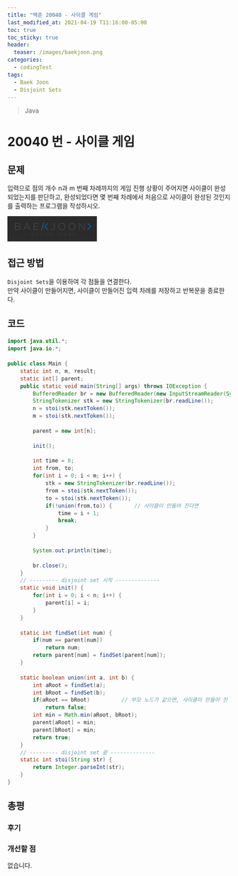 ```yaml
---
title: "백준 20040 - 사이클 게임"
last_modified_at: 2021-04-19 T11:16:00-05:00
toc: true
toc_sticky: true
header:
  teaser: /images/baekjoon.png
categories: 
  - codingTest
tags:
  - Baek Joon
  - Disjoint Sets
---
```

> Java

20040 번 - 사이클 게임
=============
 
## 문제
입력으로 점의 개수 n과 m 번째 차례까지의 게임 진행 상황이 주어지면 사이클이 완성 되었는지를 판단하고, 완성되었다면 몇 번째 차례에서 처음으로 사이클이 완성된 것인지를 출력하는 프로그램을 작성하시오.

[<img src="/images/baekjoon.png" width="40%" height="40%">](https://www.acmicpc.net/problem/20040)    

## 접근 방법
`Disjoint Sets`을 이용하여 각 점들을 연결한다.  
만약 사이클이 만들어지면, 사이클이 만들어진 입력 차례를 저장하고 반복문을 종료한다.  

## 코드
```java
import java.util.*;
import java.io.*;

public class Main {
	static int n, m, result;
	static int[] parent;
	public static void main(String[] args) throws IOException {
		BufferedReader br = new BufferedReader(new InputStreamReader(System.in));
    	StringTokenizer stk = new StringTokenizer(br.readLine());
    	n = stoi(stk.nextToken());
    	m = stoi(stk.nextToken());
    	
    	parent = new int[n];
    	
    	init();
    	
    	int time = 0;
    	int from, to;
    	for(int i = 0; i < m; i++) {
    		stk = new StringTokenizer(br.readLine());
    		from = stoi(stk.nextToken());
    		to = stoi(stk.nextToken());
    		if(!union(from,to)) {		// 사이클이 만들어 진다면
    			time = i + 1;
    			break;
    		}
    	}
    	
    	System.out.println(time);
    	
    	br.close();
	}
	// --------- disjoint set 시작 --------------
	static void init() {
		for(int i = 0; i < n; i++) {
			parent[i] = i;
		}
	}
	
	static int findSet(int num) {
		if(num == parent[num])
			return num;
		return parent[num] = findSet(parent[num]);
	}
	
	static boolean union(int a, int b) {
		int aRoot = findSet(a);
		int bRoot = findSet(b);
		if(aRoot == bRoot)			// 부모 노드가 같으면, 사이클이 만들어 진 것이다.  
			return false;
		int min = Math.min(aRoot, bRoot);
		parent[aRoot] = min;
		parent[bRoot] = min;		
		return true;
	}
	// --------- disjoint set 끝 --------------
	static int stoi(String str) {
    	return Integer.parseInt(str);
    }
}
```

## 총평
### 후기


### 개선할 점
없습니다.

<!-- ★
<img src="/images/codingTest/bj/문제번호.PNG" width="40%" height="40%">  

-->